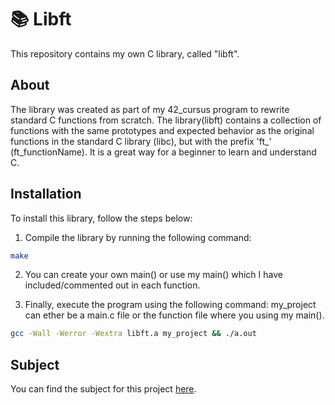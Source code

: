 # 📚 Libft

This repository contains my own C library, called "libft".

## About

The library was created as part of my 42_cursus program to rewrite standard C functions from scratch. The library(libft) contains a collection of functions with the same prototypes and expected behavior as the original functions in the standard C library (libc), but with the prefix 'ft_'  (ft_functionName).
It is a great way for a beginner to learn and understand C.

## Installation

To install this library, follow the steps below:

1. Compile the library by running the following command:
```bash
make
```
2. You can create your own main() or use my main() which I have included/commented out in each function.

3. Finally, execute the program using the following command: my_project can ether be a main.c file or the function file where you using my main().
```bash
gcc -Wall -Werror -Wextra libft.a my_project && ./a.out
```

## Subject

You can find the subject for this project [here](https://cdn.intra.42.fr/pdf/pdf/73987/en.subject.pdf).
